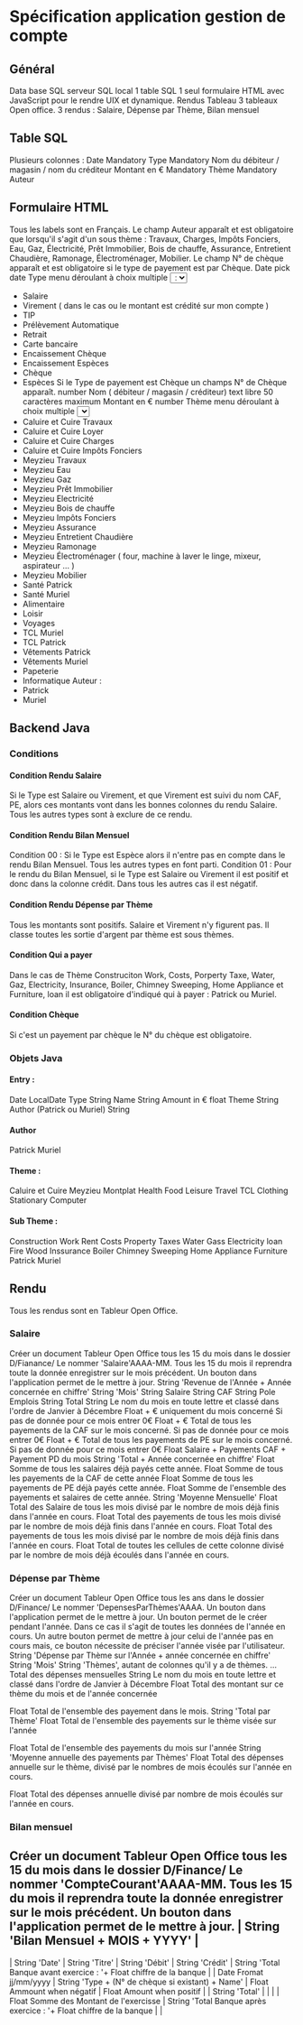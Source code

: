 # Spécification application gestion de compte
## Général
Data base SQL
serveur SQL local
1 table SQL
1 seul formulaire HTML avec JavaScript pour le rendre UIX et dynamique.
Rendus Tableau 3 tableaux Open office.
3 rendus : Salaire, Dépense par Thème, Bilan mensuel
## Table SQL
Plusieurs colonnes : 
Date Mandatory
Type Mandatory
Nom du débiteur / magasin / nom du créditeur
Montant en € Mandatory
Thème Mandatory
Auteur 

## Formulaire HTML
Tous les labels sont en Français.
Le champ Auteur apparaît et est obligatoire que lorsqu'il s'agit d'un sous thème : Travaux, Charges, Impôts Fonciers, Eau, Gaz, Électricité, Prêt Immobilier, Bois de chauffe, Assurance, Entretient Chaudière, Ramonage, Électroménager, Mobilier.
Le champ N° de chèque apparaît et est obligatoire si le type de payement est par Chèque.
Date pick date
Type menu déroulant à choix multiple <select> with <option>  : 
- Salaire
- Virement ( dans le cas ou le montant est crédité sur mon compte )
- TIP
- Prélèvement Automatique
- Retrait
- Carte bancaire
- Encaissement Chèque
- Encaissement Espèces
- Chèque
- Espèces
Si le Type de payement est Chèque un champs N° de Chèque apparaît. number
Nom ( débiteur / magasin / créditeur) text libre 50 caractères maximum
Montant en € number 
Thème menu déroulant à choix multiple <select> with <optgroup> tags 
- Caluire et Cuire Travaux
- Caluire et Cuire Loyer
- Caluire et Cuire Charges
- Caluire et Cuire Impôts Fonciers
- Meyzieu Travaux
- Meyzieu Eau
- Meyzieu Gaz
- Meyzieu Prêt Immobilier
- Meyzieu Electricité
- Meyzieu Bois de chauffe
- Meyzieu Impôts Fonciers
- Meyzieu Assurance
- Meyzieu Entretient Chaudière
- Meyzieu Ramonage
- Meyzieu Électroménager ( four, machine à laver le linge, mixeur, aspirateur … )
- Meyzieu Mobilier
- Santé Patrick
- Santé Muriel
- Alimentaire
- Loisir
- Voyages
- TCL Muriel
- TCL Patrick
- Vêtements Patrick
- Vêtements Muriel
- Papeterie
- Informatique
Auteur :
- Patrick
- Muriel
## Backend Java
### Conditions 
#### Condition Rendu Salaire
Si le Type est Salaire ou Virement, et que Virement est suivi du nom CAF, PE, alors ces montants vont dans les bonnes colonnes du rendu Salaire. Tous les autres types sont à exclure de ce rendu.
#### Condition Rendu Bilan Mensuel
Condition 00 : Si le Type est Espèce alors il n'entre pas en compte dans le rendu Bilan Mensuel.
Tous les autres types en font parti.
Condition 01 : Pour le rendu du Bilan Mensuel, si le Type est Salaire ou Virement il est positif et donc dans la colonne crédit. Dans tous les autres cas il est négatif.
#### Condition Rendu Dépense par Thème
Tous les montants sont positifs. Salaire et Virement n'y figurent pas. Il classe toutes les sortie d'argent par thème est sous thèmes.
#### Condition Qui a payer
Dans le cas de Thème Construciton Work, Costs, Porperty Taxe, Water, Gaz, Electricity, Insurance, Boiler, Chimney Sweeping, Home Appliance et Furniture, loan il est obligatoire d'indiqué qui à payer : Patrick ou Muriel.
#### Condition Chèque
Si c'est un payement par chèque le N° du chèque est obligatoire.

### Objets Java
#### Entry : 
Date LocalDate 
Type String
Name String
Amount in € float 
Theme String
Author (Patrick ou Muriel) String
#### Author 
Patrick
Muriel
#### Theme :
Caluire et Cuire 
Meyzieu
Montplat 
Health
Food
Leisure
Travel
TCL 
Clothing
Stationary
Computer
#### Sub Theme :
Construction Work
Rent 
Costs
Property Taxes
Water
Gass
Electricity
loan
Fire Wood
Inssurance
Boiler
Chimney Sweeping
Home Appliance
Furniture
Patrick
Muriel
## Rendu
Tous les rendus sont en Tableur Open Office.
### Salaire
Créer un document Tableur Open Office tous les 15 du mois dans le dossier D/Fianance/
Le nommer 'Salaire'AAAA-MM.
Tous les 15 du mois il reprendra toute la donnée enregistrer sur le mois précédent.
Un bouton dans l'application permet de le mettre à jour.
String 'Revenue de l'Année + Année concernée en chiffre'
String 'Mois'
String Salaire
String CAF
String Pole Emplois
String Total
String
Le nom du mois en toute lettre et classé dans l'ordre de Janvier à Décembre
Float + € uniquement du mois concerné
Si pas de donnée pour ce mois entrer 0€
Float + € 
Total de tous les payements de la CAF sur le mois concerné.
Si pas de donnée pour ce mois entrer 0€
Float + €
 Total de tous les payements de PE sur le mois concerné.
Si pas de donnée pour ce mois entrer 0€
Float 
Salaire + Payements CAF + Payement PD du mois
String
'Total + Année concernée en chiffre'
Float 
Somme de tous les salaires déjà payés cette année.
Float 
Somme de tous les payements de la CAF de cette année
Float 
Somme de tous les payements de PE déjà payés cette année.
Float 
Somme de l'ensemble des payements et salaires de cette année.
String
'Moyenne Mensuelle'
Float 
Total des Salaire de tous les mois divisé par le nombre de mois déjà finis dans l'année en cours.
Float 
Total des payements de tous les mois divisé par le nombre de mois déjà finis dans l'année en cours.
Float 
Total des payements de tous les mois divisé par le nombre de mois déjà finis dans l'année en cours.
Float 
Total de toutes les cellules de cette colonne divisé par le nombre de mois déjà écoulés dans l'année en cours.

### Dépense par Thème
Créer un document Tableur Open Office tous les ans dans le dossier D/Finance/
Le nommer 'DepensesParThèmes'AAAA.
Un bouton dans l'application permet de le mettre à jour.
Un bouton permet de le créer pendant l'année. Dans ce cas il s'agit de toutes les données de l'année en cours.
Un autre bouton permet de mettre à jour celui de l'année pas en cours mais, ce bouton nécessite de préciser l'année visée par l'utilisateur.
String 'Dépense par Thème sur l'Année + année concernée en chiffre'
String 'Mois'
String 'Thèmes', autant de colonnes qu'il y a de thèmes.
...
Total des dépenses mensuelles
String
Le nom du mois en toute lettre et classé dans l'ordre de Janvier à Décembre
Float
Total des montant sur ce thème du mois et de l'année concernée

Float
Total de l'ensemble des payement dans le mois.
String 'Total par Thème'
Float 
Total de l'ensemble des payements sur le thème visée sur l'année

Float 
Total de l'ensemble des payements du mois sur l'année
String 'Moyenne annuelle des payements par Thèmes'
Float
Total des dépenses annuelle sur le thème, divisé par le nombres de mois écoulés sur l'année en cours.

Float 
Total des dépenses annuelle divisé par nombre de mois écoulés sur l'année en cours.

### Bilan mensuel
Créer un document Tableur Open Office tous les 15 du mois dans le dossier D/Finance/
Le nommer 'CompteCourant'AAAA-MM.
Tous les 15 du mois il reprendra toute la donnée enregistrer sur le mois précédent.
Un bouton dans l'application permet de le mettre à jour.
| String 'Bilan Mensuel + MOIS + YYYY'  |
-----------------------------------------
| String 'Date' | String 'Titre' | String 'Débit' | String 'Crédit' | String 'Total Banque avant exercice : '+ Float chiffre de la banque |
| Date Fromat jj/mm/yyyy | String 'Type + (N° de chèque si existant) + Name' | Float Ammount when négatif | Float Amount when positif |
| String 'Total' |  | |  | Float Somme des Montant de l'exercisse | String 'Total Banque après exercice : '+ Float chiffre de la banque | |


